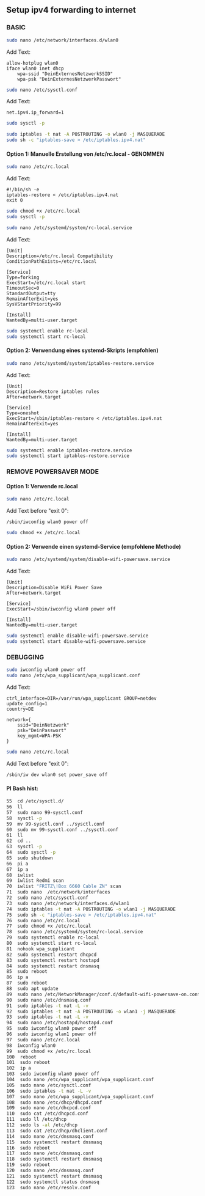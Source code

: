 ## Setup ipv4 forwarding to internet

### BASIC

```bash
sudo nano /etc/network/interfaces.d/wlan0
```

Add Text:

```text
allow-hotplug wlan0
iface wlan0 inet dhcp
    wpa-ssid "DeinExternesNetzwerkSSID"
    wpa-psk "DeinExternesNetzwerkPasswort"
```

```bash
sudo nano /etc/sysctl.conf
```

Add Text:

```text
net.ipv4.ip_forward=1
```

```bash
sudo sysctl -p

sudo iptables -t nat -A POSTROUTING -o wlan0 -j MASQUERADE
sudo sh -c "iptables-save > /etc/iptables.ipv4.nat"
```

#### Option 1: Manuelle Erstellung von /etc/rc.local - GENOMMEN

```bash
sudo nano /etc/rc.local
```

Add Text:

```text
#!/bin/sh -e
iptables-restore < /etc/iptables.ipv4.nat
exit 0
```

```bash
sudo chmod +x /etc/rc.local
sudo sysctl -p

sudo nano /etc/systemd/system/rc-local.service
```

Add Text:

```text
[Unit]
Description=/etc/rc.local Compatibility
ConditionPathExists=/etc/rc.local

[Service]
Type=forking
ExecStart=/etc/rc.local start
TimeoutSec=0
StandardOutput=tty
RemainAfterExit=yes
SysVStartPriority=99

[Install]
WantedBy=multi-user.target
```

```bash
sudo systemctl enable rc-local
sudo systemctl start rc-local
```

#### Option 2: Verwendung eines systemd-Skripts (empfohlen)

```bash
sudo nano /etc/systemd/system/iptables-restore.service
```

Add Text:

```text
[Unit]
Description=Restore iptables rules
After=network.target

[Service]
Type=oneshot
ExecStart=/sbin/iptables-restore < /etc/iptables.ipv4.nat
RemainAfterExit=yes

[Install]
WantedBy=multi-user.target
```

```bash
sudo systemctl enable iptables-restore.service
sudo systemctl start iptables-restore.service
```

### REMOVE POWERSAVER MODE

#### Option 1: Verwende rc.local

```bash
sudo nano /etc/rc.local
```

Add Text before "exit 0":

```text
/sbin/iwconfig wlan0 power off
```

```bash
sudo chmod +x /etc/rc.local
```

#### Option 2: Verwende einen systemd-Service (empfohlene Methode)

```bash
sudo nano /etc/systemd/system/disable-wifi-powersave.service
```

Add Text:

```text
[Unit]
Description=Disable WiFi Power Save
After=network.target

[Service]
ExecStart=/sbin/iwconfig wlan0 power off

[Install]
WantedBy=multi-user.target
```

```bash
sudo systemctl enable disable-wifi-powersave.service
sudo systemctl start disable-wifi-powersave.service
```

### DEBUGGING

```bash
sudo iwconfig wlan0 power off
sudo nano /etc/wpa_supplicant/wpa_supplicant.conf
```

Add Text:

```text
ctrl_interface=DIR=/var/run/wpa_supplicant GROUP=netdev
update_config=1
country=DE

network={
    ssid="DeinNetzwerk"
    psk="DeinPasswort"
    key_mgmt=WPA-PSK
}
```

```bash
sudo nano /etc/rc.local
```

Add Text before "exit 0":

```text
/sbin/iw dev wlan0 set power_save off
```


#### PI Bash hist:

```bash
55  cd /etc/sysctl.d/
56  ll
57  sudo nano 99-sysctl.conf
58  sysctl -p
59  mv 99-sysctl.conf ../sysctl.conf
60  sudo mv 99-sysctl.conf ../sysctl.conf
61  ll
62  cd ..
63  sysctl -p
64  sudo sysctl -p
65  sudo shutdown
66  pi a
67  ip a
68  iwlist
69  iwlist Redmi scan
70  iwlist "FRITZ\!Box 6660 Cable ZN" scan
71  sudo nano  /etc/network/interfaces
72  sudo nano /etc/sysctl.conf
73  sudo nano /etc/network/interfaces.d/wlan1
74  sudo iptables -t nat -A POSTROUTING -o wlan1 -j MASQUERADE
75  sudo sh -c "iptables-save > /etc/iptables.ipv4.nat"
76  sudo nano /etc/rc.local
77  sudo chmod +x /etc/rc.local
78  sudo nano /etc/systemd/system/rc-local.service
79  sudo systemctl enable rc-local
80  sudo systemctl start rc-local
81  nohook wpa_supplicant
82  sudo systemctl restart dhcpcd
83  sudo systemctl restart hostapd
84  sudo systemctl restart dnsmasq
85  sudo reboot
86  ip a
87  sudo reboot
88  sudo apt update
89  sudo nano /etc/NetworkManager/conf.d/default-wifi-powersave-on.conf
90  sudo nano /etc/dnsmasq.conf
91  sudo iptables -t nat -L -v
92  sudo iptables -t nat -A POSTROUTING -o wlan1 -j MASQUERADE
93  sudo iptables -t nat -L -v
94  sudo nano /etc/hostapd/hostapd.conf
95  sudo iwconfig wlan0 power off
96  sudo iwconfig wlan1 power off
97  sudo nano /etc/rc.local
98  iwconfig wlan0
99  sudo chmod +x /etc/rc.local
100  reboot
101  sudo reboot
102  ip a
103  sudo iwconfig wlan0 power off
104  sudo nano /etc/wpa_supplicant/wpa_supplicant.conf
105  sudo nano /etc/sysctl.conf
106  sudo iptables -t nat -L -v
107  sudo nano /etc/wpa_supplicant/wpa_supplicant.conf
108  sudo nano /etc/dhcp/dhcpd.conf
109  sudo nano /etc/dhcpcd.conf
110  sudo cat /etc/dhcpcd.conf
111  sudo ll /etc/dhcp
112  sudo ls -al /etc/dhcp
113  sudo cat /etc/dhcp/dhclient.conf
114  sudo nano /etc/dnsmasq.conf
115  sudo systemctl restart dnsmasq
116  sudo reboot
117  sudo nano /etc/dnsmasq.conf
118  sudo systemctl restart dnsmasq
119  sudo reboot
120  sudo nano /etc/dnsmasq.conf
121  sudo systemctl restart dnsmasq
122  sudo systemctl status dnsmasq
123  sudo nano /etc/resolv.conf
```














